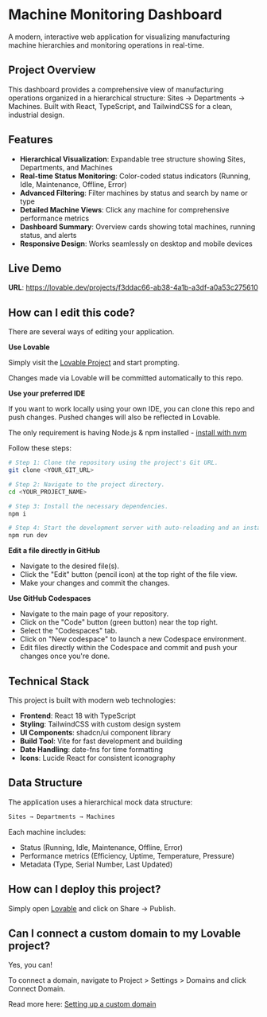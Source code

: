 # Machine Monitoring Dashboard

A modern, interactive web application for visualizing manufacturing machine hierarchies and monitoring operations in real-time.

## Project Overview

This dashboard provides a comprehensive view of manufacturing operations organized in a hierarchical structure: Sites → Departments → Machines. Built with React, TypeScript, and TailwindCSS for a clean, industrial design.

## Features

- **Hierarchical Visualization**: Expandable tree structure showing Sites, Departments, and Machines
- **Real-time Status Monitoring**: Color-coded status indicators (Running, Idle, Maintenance, Offline, Error)
- **Advanced Filtering**: Filter machines by status and search by name or type
- **Detailed Machine Views**: Click any machine for comprehensive performance metrics
- **Dashboard Summary**: Overview cards showing total machines, running status, and alerts
- **Responsive Design**: Works seamlessly on desktop and mobile devices

## Live Demo

**URL**: https://lovable.dev/projects/f3ddac66-ab38-4a1b-a3df-a0a53c275610

## How can I edit this code?

There are several ways of editing your application.

**Use Lovable**

Simply visit the [Lovable Project](https://lovable.dev/projects/f3ddac66-ab38-4a1b-a3df-a0a53c275610) and start prompting.

Changes made via Lovable will be committed automatically to this repo.

**Use your preferred IDE**

If you want to work locally using your own IDE, you can clone this repo and push changes. Pushed changes will also be reflected in Lovable.

The only requirement is having Node.js & npm installed - [install with nvm](https://github.com/nvm-sh/nvm#installing-and-updating)

Follow these steps:

```sh
# Step 1: Clone the repository using the project's Git URL.
git clone <YOUR_GIT_URL>

# Step 2: Navigate to the project directory.
cd <YOUR_PROJECT_NAME>

# Step 3: Install the necessary dependencies.
npm i

# Step 4: Start the development server with auto-reloading and an instant preview.
npm run dev
```

**Edit a file directly in GitHub**

- Navigate to the desired file(s).
- Click the "Edit" button (pencil icon) at the top right of the file view.
- Make your changes and commit the changes.

**Use GitHub Codespaces**

- Navigate to the main page of your repository.
- Click on the "Code" button (green button) near the top right.
- Select the "Codespaces" tab.
- Click on "New codespace" to launch a new Codespace environment.
- Edit files directly within the Codespace and commit and push your changes once you're done.

## Technical Stack

This project is built with modern web technologies:

- **Frontend**: React 18 with TypeScript
- **Styling**: TailwindCSS with custom design system
- **UI Components**: shadcn/ui component library
- **Build Tool**: Vite for fast development and building
- **Date Handling**: date-fns for time formatting
- **Icons**: Lucide React for consistent iconography

## Data Structure

The application uses a hierarchical mock data structure:

```typescript
Sites → Departments → Machines
```

Each machine includes:
- Status (Running, Idle, Maintenance, Offline, Error)
- Performance metrics (Efficiency, Uptime, Temperature, Pressure)
- Metadata (Type, Serial Number, Last Updated)

## How can I deploy this project?

Simply open [Lovable](https://lovable.dev/projects/f3ddac66-ab38-4a1b-a3df-a0a53c275610) and click on Share -> Publish.

## Can I connect a custom domain to my Lovable project?

Yes, you can!

To connect a domain, navigate to Project > Settings > Domains and click Connect Domain.

Read more here: [Setting up a custom domain](https://docs.lovable.dev/features/custom-domain#custom-domain)
